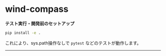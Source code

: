 # wind-compass

**テスト実行・開発前のセットアップ**

```bash
pip install -e .
```

これにより、sys.path操作なしで `pytest` などのテストが動作します。

---